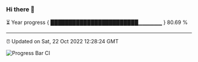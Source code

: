 ### Hi there 👋

⏳ Year progress { ████████████████████████▁▁▁▁▁▁ } 80.69 %

---

⏰ Updated on Sat, 22 Oct 2022 12:28:24 GMT

![Progress Bar CI](https://github.com/liununu/liununu/workflows/Progress%20Bar%20CI/badge.svg)
